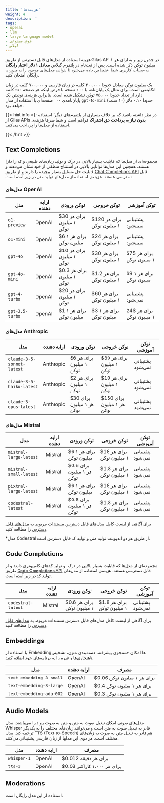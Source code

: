 ```yaml
---
title: 'هزینه‌ها'
weight: 4
description: ''
tags:
- openai
- llm
- large language model
- هوش مصنوعی
- گیلاس
---
```




هزینه استفاده از مدل‌های قابل دسترس از طریق Gilas API در جدول زیر و به ازای هر ۱ میلیون توکن ذکر شده است. پس از ثبت‌نام در پلتفرم گیلاس **معادل ۱ دلار اعتبار رایگان** به حساب کاربری شما اختصاص داده می‌شود تا بتوانید مدل‌های موجود را به صورت رایگان امتحان کنید. 

یک میلیون توکن معادل حدودا ۳۰۰.۰۰۰ کلمه در زبان فارسی و ۷۰۰.۰۰۰ کلمه در زبان انگلیسی است. برای مثال یک پایان‌نامه با ۱۰۰ صفحه با فرض اینکه هر صفحه ۲۵۰ کلمه دارد از تعداد حدودا ۷۵.۰۰۰ توکن تشکیل شده است. بنابراین هزینه‌ی نوشتن یک پایان‌نامه‌ی ۱۰۰ صفحه‌ای با استفاده از مدل‌ `gpt-4o-mini`   حدودا ۰.۱۰ دلار (۱۰ سنت) خواهد بود.


{{< hint info >}}
در نظر داشته باشید که بر خلاف بسیاری از پلتفرم‌های دیگر٬ استفاده از Gilas APIs **بدون نیاز به پرداخت حق اشتراک** فراهم است و شما صرفا هزینه‌ی استفاده از مدل‌ها را پرداخت می‌کنید.

{{< /hint >}}


## Text Completions

مجموعه‌ای از مدل‌ها که قابلیت بسیار بالایی در درک و تولید زبان‌های طبیعی و کد را دارا هستند. همچنین این مدل‌ها توانایی بالایی در استنتاج منطقی از خود نشان می‌دهند و قابلیت حل مسایل بسیار پیچیده را دارند  و از طریق [Chat Completions API](/apis/chat-completions) قابل دسترسی هستند. هزینه‌ی استفاده از مدل‌های تولید متن در زیر آمده است.

### **مدل‌های OpenAI**
 مدل | ارایه دهنده | توکن ورودی | توکن خروجی | توکن آموزشی
---|----------|-----|-----|-----
`o1-preview`	 | OpenAI | $30 برای هر ۱ میلیون توکن | $120 برای هر ۱ میلیون توکن | پشتیبانی نمی‌شود
`o1-mini`	 | OpenAI | $6 برای هر ۱ میلیون توکن | $24 برای هر ۱ میلیون توکن | پشتیبانی نمی‌شود
`gpt-4o`	 | OpenAI | $10 برای هر ۱ میلیون توکن | $30 برای هر ۱ میلیون توکن | $75 برای هر ۱ میلیون توکن
`gpt-4o-mini`	 | OpenAI | $0.3 برای هر ۱ میلیون توکن | $1.2 برای هر ۱ میلیون توکن | $9 برای هر ۱ میلیون توکن
`gpt-4-turbo`	 | OpenAI | $20 برای هر ۱ میلیون توکن | $60 برای هر ۱ میلیون توکن | پشتیبانی نمی‌شود
`gpt-3.5-turbo` | OpenAI | $1 برای هر ۱ میلیون توکن | $3 برای هر ۱ میلیون توکن | 24$ برای هر ۱ میلیون توکن

### **مدل‌های Anthropic**

 مدل | ارایه دهنده | توکن ورودی | توکن خروجی | توکن آموزشی
---|----------|-----|-----|-----
`claude-3-5-sonnet-latest`	 | Anthropic | $6 برای هر ۱ میلیون توکن | $30 برای هر ۱ میلیون توکن | پشتیبانی نمی‌شود
`claude-3-5-haiku-latest`	 | Anthropic | $2 برای هر ۱ میلیون توکن | $10 برای هر ۱ میلیون توکن | پشتیبانی نمی‌شود
`claude-3-opus-latest`	 | Anthropic | $30 برای هر ۱ میلیون توکن | $150 برای هر ۱ میلیون توکن | پشتیبانی نمی‌شود

### **مدل‌های Mistral**

 مدل | ارایه دهنده | توکن ورودی | توکن خروجی | توکن آموزشی
---|----------|-----|-----|-----
`mistral-large-latest`	 | Mistral | $6 برای هر ۱ میلیون توکن | $18 برای هر ۱ میلیون توکن | پشتیبانی نمی‌شود
`mistral-small-latest`	 | Mistral | $0.6 برای هر ۱ میلیون توکن | $1.8 برای هر ۱ میلیون توکن | پشتیبانی نمی‌شود
`pixtral-large-latest`	 | Mistral | $6 برای هر ۱ میلیون توکن | $18 برای هر ۱ میلیون توکن | پشتیبانی نمی‌شود
`codestral-latest`	 | Mistral | $0.6 برای هر ۱ میلیون توکن | $1.8 برای هر ۱ میلیون توکن | پشتیبانی نمی‌شود


برای آگاهی از لیست کامل مدل‌های قابل دسترس مستندات مربوط به [مدل‌های قابل دسترس](/models) را مطالعه کنید.

*مدل Codestral از طریق هر دو اندپوینت تولید متن و تولید کد قابل دسترس است.

## Code Completions

مجموعه‌ای از مدل‌ها که قابلیت بسیار بالایی در درک  و تولید کدهای کامپیوتری دارند و از طریق [Code Completions API](/fim/chat-completions) قابل دسترسی هستند. هزینه‌ی استفاده از مدل‌های تولید کد در زیر آمده است.

 مدل | ارایه دهنده | توکن ورودی | توکن خروجی | توکن آموزشی
---|----------|-----|-----|-----
`codestral-latest`	 | Mistral | $0.6 برای هر ۱ میلیون توکن | $1.8 برای هر ۱ میلیون توکن | پشتیبانی نمی‌شود

برای آگاهی از لیست کامل مدل‌های قابل دسترس مستندات مربوط به [مدل‌های قابل دسترس](/models) را مطالعه کنید.

## Embeddings

با استفاده از Embeddingها امکان جستجوی پیشرفته، دسته‌بندی متون، تشخیص ناهنجاری‌ها و غیره را به برنامه‌های خود اضافه کنید.

 مدل | ارایه دهنده | مصرف
---|---|----------
`text-embedding-3-small` | OpenAI | $0.06 برای هر ۱ میلیون توکن
`text-embedding-3-large` | OpenAI | $0.4 برای هر ۱ میلیون توکن
`text-embedding-ada-002` | OpenAI | $0.3 برای هر ۱ میلیون توکن

## Audio Models

مدل‌های صوتی امکان تبدیل صوت به متن و متن به صوت رو دارا می‌باشند.
مدل Whisper قادر به تبدیل صوت به متن است و می‌توانند زبان‌های مختلف را به یکدیگر ترجمه کند.
مدل TTS (Text-to-Speech) هم قادر به تبدیل متن به صوت به زبان‌های مختلف است.
هر دوی این مدلها از زبان فارسی پشتیبانی می‌کنند.

 مدل | ارایه دهنده | مصرف
---|---|----------
`whisper-1` | OpenAI | $0.012 برای هر دقیقه
`tts-1` | OpenAI | $0.03 برای هر ۱.۰۰۰ کاراکتر

## Moderations

استفاده از این مدل رایگان است.
